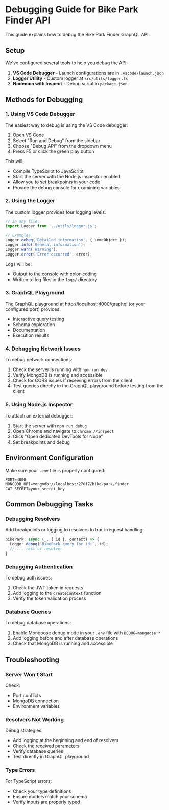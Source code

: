 # Debugging Guide for Bike Park Finder API

This guide explains how to debug the Bike Park Finder GraphQL API.

## Setup

We've configured several tools to help you debug the API:

1. **VS Code Debugger** - Launch configurations are in `.vscode/launch.json`
2. **Logger Utility** - Custom logger at `src/utils/logger.ts`
3. **Nodemon with Inspect** - Debug script in `package.json`

## Methods for Debugging

### 1. Using VS Code Debugger

The easiest way to debug is using the VS Code debugger:

1. Open VS Code
2. Select "Run and Debug" from the sidebar
3. Choose "Debug API" from the dropdown menu
4. Press F5 or click the green play button

This will:
- Compile TypeScript to JavaScript
- Start the server with the Node.js inspector enabled
- Allow you to set breakpoints in your code
- Provide the debug console for examining variables

### 2. Using the Logger

The custom logger provides four logging levels:

```javascript
// In any file:
import Logger from '../utils/logger.js';

// Examples
Logger.debug('Detailed information', { someObject });
Logger.info('General information');
Logger.warn('Warning');
Logger.error('Error occurred', error);
```

Logs will be:
- Output to the console with color-coding
- Written to log files in the `logs/` directory

### 3. GraphQL Playground

The GraphQL playground at http://localhost:4000/graphql (or your configured port) provides:

- Interactive query testing
- Schema exploration
- Documentation
- Execution results

### 4. Debugging Network Issues

To debug network connections:

1. Check the server is running with `npm run dev`
2. Verify MongoDB is running and accessible
3. Check for CORS issues if receiving errors from the client
4. Test queries directly in the GraphQL playground before testing from the client

### 5. Using Node.js Inspector

To attach an external debugger:

1. Start the server with `npm run debug`
2. Open Chrome and navigate to `chrome://inspect`
3. Click "Open dedicated DevTools for Node"
4. Set breakpoints and debug

## Environment Configuration

Make sure your `.env` file is properly configured:

```
PORT=4000
MONGODB_URI=mongodb://localhost:27017/bike-park-finder
JWT_SECRET=your_secret_key
```

## Common Debugging Tasks

### Debugging Resolvers

Add breakpoints or logging to resolvers to track request handling:

```javascript
bikePark: async (_, { id }, context) => {
  Logger.debug('BikePark query for id:', id);
  // ... rest of resolver
}
```

### Debugging Authentication

To debug auth issues:

1. Check the JWT token in requests
2. Add logging to the `createContext` function
3. Verify the token validation process

### Database Queries

To debug database operations:

1. Enable Mongoose debug mode in your `.env` file with `DEBUG=mongoose:*`
2. Add logging before and after database operations
3. Check that MongoDB is running and accessible

## Troubleshooting

### Server Won't Start

Check:
- Port conflicts
- MongoDB connection
- Environment variables

### Resolvers Not Working

Debug strategies:
- Add logging at the beginning and end of resolvers
- Check the received parameters
- Verify database queries
- Test directly in GraphQL playground

### Type Errors

For TypeScript errors:
- Check your type definitions
- Ensure models match your schema
- Verify inputs are properly typed 
